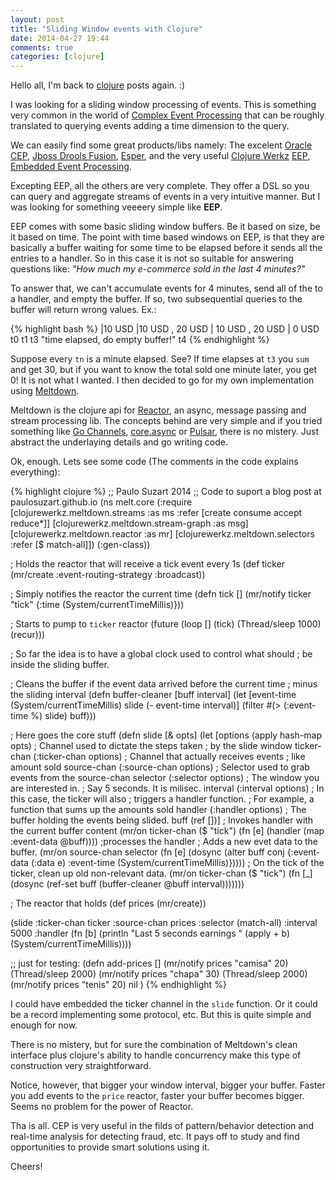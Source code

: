```yaml
---
layout: post
title: "Sliding Window events with Clojure"
date: 2014-04-27 19:44
comments: true
categories: [clojure]
---
```


Hello all, I'm back to [clojure](http://clojuredocs.org) posts again. :) 

I was looking for a sliding window processing of events. This is something very common in the world of [Complex Event Processing](http://en.wikipedia.org/wiki/Complex_event_processing) that can be roughly translated to querying events adding a time dimension to the query.

We can easily find some great products/libs namely: The excelent [Oracle CEP](http://www.oracle.com/technetwork/middleware/complex-event-processing/overview/complex-event-processing-088095.html), [Jboss Drools Fusion](http://drools.jboss.org/drools-fusion.html), [Esper](http://esper.codehaus.org/), and the very useful [Clojure Werkz](http://clojurewerkz.org/) [EEP, Embedded Event Processing](https://github.com/clojurewerkz/eep).

Excepting EEP, all the others are very complete. They offer a DSL so you can query and aggregate streams of events in a very intuitive manner. But I was looking for something veeeery simple like **EEP**.

EEP comes with some basic sliding window buffers. Be it based on size, be it based on time. The point with time based windows on EEP, is that they are basically a buffer waiting for some time to be elapsed before it sends all the entries to a handler. So in this case it is not so suitable for answering questions like: *"How much my e-commerce sold in the last 4 minutes?"*

To answer that, we can't accumulate events for 4 minutes, send all of the to a handler, and empty the buffer. If so, two subsequential queries to the buffer will return wrong values. Ex.:

{% highlight bash %}
|10 USD |10 USD , 20 USD | 10 USD , 20 USD                   | 0 USD
t0       t1               t3 "time elapsed, do empty buffer!"  t4
{% endhighlight %}

Suppose every `tn` is a minute elapsed. See? If time elapses at `t3` you `sum` and get 30, but if you want to know the  total sold one minute later, you get 0! It is not what I wanted. I then decided to go for my own implementation using [Meltdown](https://github.com/clojurewerkz/meltdown).

Meltdown is the clojure api for [Reactor](https://github.com/reactor/reactor), an async, message passing and stream processing lib. The concepts behind are very simple and if you tried something like [Go Channels](http://golang.org/doc/effective_go.html#channels), [core.async](http://clojure.github.io/core.async/) or [Pulsar](http://docs.paralleluniverse.co/pulsar/), there is no mistery. Just abstract the underlaying details and go writing code.

Ok, enough. Lets see some code (The comments in the code explains everything):

{% highlight clojure %}
;; Paulo Suzart 2014
;; Code to suport a blog post at paulosuzart.github.io
(ns melt.core
  (:require [clojurewerkz.meltdown.streams :as ms :refer [create consume accept reduce*]]
            [clojurewerkz.meltdown.stream-graph :as msg]
            [clojurewerkz.meltdown.reactor :as mr]
            [clojurewerkz.meltdown.selectors :refer [$ match-all]])
  (:gen-class))

; Holds the reactor that will receive a tick event every 1s
(def ticker (mr/create :event-routing-strategy :broadcast))

; Simply notifies the reactor the current time
(defn tick []
  (mr/notify ticker "tick" {:time (System/currentTimeMillis)}))

; Starts to pump to `ticker` reactor
(future
  (loop []
    (tick)
    (Thread/sleep 1000)
    (recur)))

; So far the idea is to have a global clock used to control what should
; be inside the sliding buffer.

; Cleans the buffer if the event data arrived before the current time 
; minus the sliding interval
(defn buffer-cleaner [buff interval]
  (let [event-time (System/currentTimeMillis)
        slide (- event-time interval)]
     (filter #(> (:event-time %) slide) buff)))

; Here goes the core stuff
(defn slide [& opts]
  (let [options (apply hash-map opts)
      ; Channel used to dictate the steps taken
      ; by the slide window 
        ticker-chan (:ticker-chan options) 
      ; Channel that actually receives events 
      ; like amount sold
        source-chan (:source-chan options)
      ; Selector used to grab events from the source-chan
        selector (:selector options)
      ; The window you are interested in. 
      ; Say 5 seconds. It is milisec.
        interval (:interval options)
      ; In this case, the ticker will also 
      ; triggers a handler function. 
      ; For example, a function that sums up the amounts sold
        handler (:handler options)
      ; The buffer holding the events being slided.
        buff (ref [])]
    ; Invokes handler with the current buffer content
    (mr/on ticker-chan ($ "tick") 
      (fn [e] 
        (handler (map :event-data @buff)))) ;processes the handler
    ; Adds a new evet data to the buffer. 
    (mr/on source-chan selector 
      (fn [e] 
        (dosync 
          (alter buff conj {:event-data (:data e) 
                            :event-time (System/currentTimeMillis)}))))
    ; On the tick of the ticker, clean up old non-relevant data.
    (mr/on ticker-chan ($ "tick")
      (fn [_] (dosync 
                (ref-set buff (buffer-cleaner @buff interval))))))) 

; The reactor that holds 
(def prices (mr/create))

(slide :ticker-chan ticker 
       :source-chan prices
       :selector (match-all)
       :interval 5000
       :handler (fn [b] (println "Last 5 seconds earnings " 
                  (apply + b) (System/currentTimeMillis))))

;; just for testing:
(defn add-prices []
  (mr/notify prices "camisa" 20)
  (Thread/sleep 2000)
  (mr/notify prices "chapa" 30)
  (Thread/sleep 2000)
  (mr/notify prices "tenis" 20)
  nil
)
{% endhighlight %}

I could have embedded the ticker channel in the `slide` function. Or it could be a record implementing some protocol, etc. But this is quite simple and enough for now.

There is no mistery, but for sure the combination of Meltdown's clean interface plus clojure's ability to handle concurrency make this type of construction very straightforward.

Notice, however, that bigger your window interval, bigger your buffer. Faster you add events to the `price` reactor, faster your buffer becomes bigger. Seems no problem for the power of Reactor.

Tha is all. CEP is very useful in the filds of pattern/behavior detection and real-time analysis for detecting fraud, etc. It pays off to study and find opportunities to provide smart solutions using it.


Cheers!	



